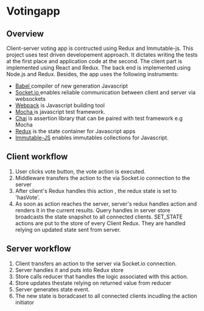 # Votingapp


## Overview 
Client-server voting app is contructed using Redux and Immutable-js. 
This project uses test driven developement approach. It dictates 
writing the tests at the first place and application code at the second. The client part is implemented using React and Redux. The back end is implemented using Node.js and Redux. Besides, the app uses the following instruments: 

* [Babel ](https://babeljs.io/)compiler of new generation Javascript                
* [Socket.io ](https://socket.io/) enables reliable communication between client and server via websockets
* [Webpack](https://webpack.js.org/) is Javascript building tool
* [Mocha ](https://mochajs.org/) is javascript test framework.
* [Chai](https://chaijs.com/) is assertion library that can be paired with test framework e.g Mocha
* [Redux](https://redux.js.org/) is the state container for Javascript apps
* [Immutable-JS](https://facebook.github.io/immutable-js/) enables immutables collections for Javascript.

## Client workflow
1. User clicks vote button, the vote action is executed.
2. Middleware transfers the action to the via Socket.io connection to the server
3. After client's  Redux handles this action , the redux state is set to 'hasVote'.
4. As soon as action reaches the server, server's redux handles action and renders it in the current results. Query handles in server store broadcasts the state snapshot to all connected clients.
SET_STATE actions are put to the store of every Client Redux. They are handled relying on updated state sent from server.



## Server workflow
1. Client transfers an action to the server via Socket.io connection.
2. Server handles it and puts into Redux store
2. Store calls reducer that handles the logic associated with this action.
3. Store updates thestate relying on returned value from reducer 
4. Server generates state event.
5. The new state is boradcaset to all connected clients incudling the action initiator 
